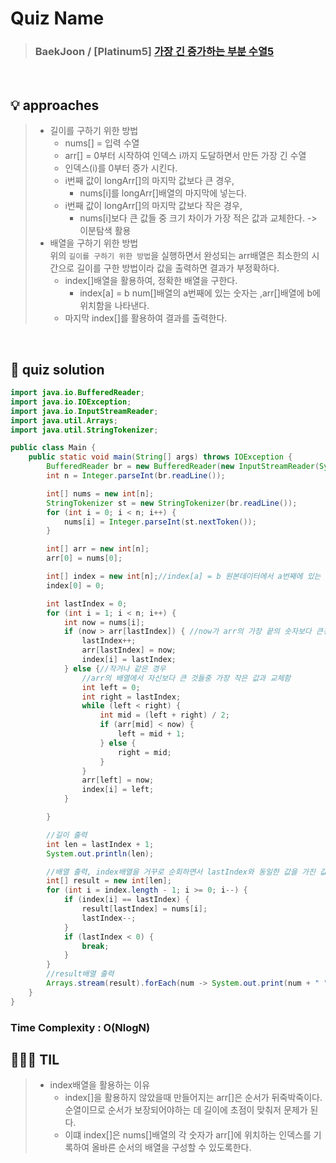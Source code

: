 # Quiz Name

> ### BaekJoon / [Platinum5] <a href = "https://www.acmicpc.net/problem/14003"> 가장 긴 증가하는 부분 수열5 </a>

<br>

## 💡 approaches

> - 길이를 구하기 위한 방법
>   - nums[] = 입력 수열
>   - arr[] = 0부터 시작하여 인덱스 i까지 도달하면서 만든 가장 긴 수열
>   - 인덱스(i)를 0부터 증가 시킨다.  
>    - i번째 값이 longArr[]의 마지막 값보다 큰 경우,
>      - nums[i]를 longArr[]배열의 마지막에 넣는다.
>    - i번째 값이 longArr[]의 마지막 값보다 작은 경우,
  >      - nums[i]보다 큰 값들 중 크기 차이가 가장 적은 값과 교체한다. -> 이분탐색 활용
> - 배열을 구하기 위한 방법  
>   위의 `길이를 구하기 위한 방법`을 실행하면서 완성되는 arr배열은 최소한의 시간으로 길이를 구한 방법이라 값을 출력하면 결과가 부정확하다.
>   - index[]배열을 활용하여, 정확한 배열을 구한다. 
>     - index[a] = b num[]배열의 a번째에 있는 숫자는 ,arr[]배열에 b에 위치함을 나타낸다.
>   - 마지막 index[]를 활용하여 결과를 출력한다.

<br>

## 🔑 quiz solution

```java
import java.io.BufferedReader;
import java.io.IOException;
import java.io.InputStreamReader;
import java.util.Arrays;
import java.util.StringTokenizer;

public class Main {
    public static void main(String[] args) throws IOException {
        BufferedReader br = new BufferedReader(new InputStreamReader(System.in));
        int n = Integer.parseInt(br.readLine());

        int[] nums = new int[n];
        StringTokenizer st = new StringTokenizer(br.readLine());
        for (int i = 0; i < n; i++) {
            nums[i] = Integer.parseInt(st.nextToken());
        }

        int[] arr = new int[n];
        arr[0] = nums[0];

        int[] index = new int[n];//index[a] = b 원본데이터에서 a번째에 있는 숫자는 ,arr배열에 b에 위치힌다.
        index[0] = 0;

        int lastIndex = 0;
        for (int i = 1; i < n; i++) {
            int now = nums[i];
            if (now > arr[lastIndex]) { //now가 arr의 가장 끝의 숫자보다 큰경우
                lastIndex++;
                arr[lastIndex] = now;
                index[i] = lastIndex;
            } else {//작거나 같은 경우
                //arr의 배열에서 자신보다 큰 것들중 가장 작은 값과 교체함
                int left = 0;
                int right = lastIndex;
                while (left < right) {
                    int mid = (left + right) / 2;
                    if (arr[mid] < now) {
                        left = mid + 1;
                    } else {
                        right = mid;
                    }
                }
                arr[left] = now;
                index[i] = left;
            }

        }

        //길이 출력
        int len = lastIndex + 1;
        System.out.println(len);

        //배열 출력, index배열을 거꾸로 순회하면서 lastIndex와 동일한 값을 가진 값을 result배열에 넣음
        int[] result = new int[len];
        for (int i = index.length - 1; i >= 0; i--) {
            if (index[i] == lastIndex) {
                result[lastIndex] = nums[i];
                lastIndex--;
            }
            if (lastIndex < 0) {
                break;
            }
        }
        //result배열 출력
        Arrays.stream(result).forEach(num -> System.out.print(num + " "));
    }
}

```

### Time Complexity : O(NlogN)

## 👩🏻‍🏫 TIL
> - index배열을 활용하는 이유 
>   - index[]을 활용하지 않았을때 만들어지는 arr[]은 순서가 뒤죽박죽이다. 순열이므로 순서가 보장되어야하는 데 길이에 초점이 맞춰저 문제가 된다.
>   - 이떄 index[]은 nums[]배열의 각 숫자가 arr[]에 위치하는 인덱스를 기록하여 올바른 순서의 배열을 구성할 수 있도록한다.

